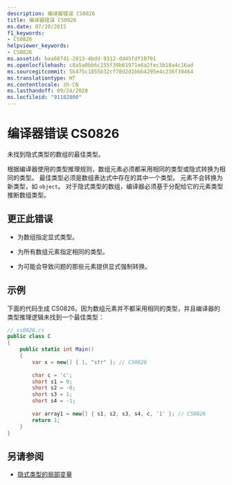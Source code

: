 ```yaml
---
description: 编译器错误 CS0826
title: 编译器错误 CS0826
ms.date: 07/20/2015
f1_keywords:
- CS0826
helpviewer_keywords:
- CS0826
ms.assetid: baa68741-2813-4bdd-9312-dd45fdf10701
ms.openlocfilehash: c8a5a0bb6c255f39b61971e6a2fec3b18a4c16ad
ms.sourcegitcommit: 5b475c1855b32cf78d2d1bbb4295e4c236f39464
ms.translationtype: HT
ms.contentlocale: zh-CN
ms.lasthandoff: 09/24/2020
ms.locfileid: "91182800"
---
```

# <a name="compiler-error-cs0826"></a>编译器错误 CS0826

未找到隐式类型的数组的最佳类型。  
  
 根据编译器使用的类型推理规则，数组元素必须都采用相同的类型或隐式转换为相同的类型。 最佳类型必须是数组表达式中存在的其中一个类型。 元素不会转换为新类型，如 `object`。 对于隐式类型的数组，编译器必须基于分配给它的元素类型推断数组类型。  
  
## <a name="to-correct-this-error"></a>更正此错误  
  
- 为数组指定显式类型。  
  
- 为所有数组元素指定相同的类型。  
  
- 为可能会导致问题的那些元素提供显式强制转换。  
  
## <a name="example"></a>示例  

 下面的代码生成 CS0826，因为数组元素并不都采用相同的类型，并且编译器的类型推理逻辑未找到一个最佳类型：  
  
```csharp  
// cs0826.cs  
public class C  
{  
    public static int Main()  
    {  
        var x = new[] { 1, "str" }; // CS0826  
  
        char c = 'c';  
        short s1 = 0;  
        short s2 = -0;  
        short s3 = 1;  
        short s4 = -1;  
  
        var array1 = new[] { s1, s2, s3, s4, c, '1' }; // CS0826  
        return 1;  
    }  
}  
```  
  
## <a name="see-also"></a>另请参阅

- [隐式类型的局部变量](../../programming-guide/classes-and-structs/implicitly-typed-local-variables.md)
